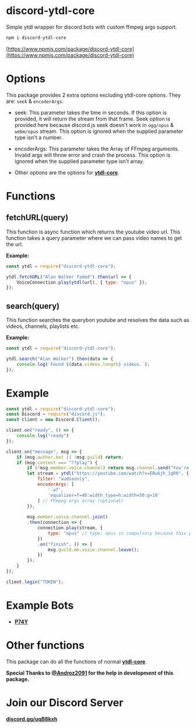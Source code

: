 # discord-ytdl-core
Simple ytdl wrapper for discord bots with custom ffmpeg args support.

```sh
npm i discord-ytdl-core
```

[https://www.npmjs.com/package/discord-ytdl-core](https://www.npmjs.com/package/discord-ytdl-core)

# Options
This package provides 2 extra options excluding ytdl-core options.
They are: `seek` & `encoderArgs`.
- seek: This parameter takes the time in seconds. 
If this option is provided, it will return the stream from that frame.
Seek option is provided here because discord.js seek doesn't work in `ogg/opus` & `webm/opus` stream.
This option is ignored when the supplied parameter type isn't a number.

- encoderArgs: This parameter takes the Array of FFmpeg arguments.
Invalid args will throw error and crash the process.
This option is ignored when the supplied parameter type isn't array.

- Other options are the options for **[ytdl-core](https://npmjs.com/package/ytdl-core)**.

# Functions
## fetchURL(query)
This function is async function which returns the youtube video url.
This function takes a query parameter where we can pass video names to get the url.

**Example:**

```js
const ytdl = require("discord-ytdl-core");

ytdl.fetchURL("Alan Walker faded").then(url => {
    VoiceConnection.play(ytdl(url), { type: "opus" });
});
```

## search(query)
This function searches the querybon youtube and resolves the data
such as videos, channels, playlists etc.

**Example:**

```js
const ytdl = require("discord-ytdl-core");

ytdl.search("Alan Walker").then(data => {
    console.log(`Found ${data.videos.length} videos.`);
});
```

# Example

```js
const ytdl = require("discord-ytdl-core");
const Discord = require("discord.js");
const client = new Discord.Client();

client.on("ready", () => {
    console.log("ready")
});

client.on("message", msg => {
    if (msg.author.bot || !msg.guild) return;
    if (msg.content === "??play") {
        if (!msg.member.voice.channel) return msg.channel.send("You're not in a voice channel?");
        let stream = ytdl("https://youtube.com/watch?v=ERu6jh_1gR0", {
            filter: "audioonly",
            encoderArgs: [
                '-af',
                'equalizer=f=40:width_type=h:width=50:g=10'
            ] // FFmpeg args array (optional)
        });
        
        msg.member.voice.channel.join()
        .then(connection => {
            connection.play(stream, {
                type: "opus" // type: opus is compulsory because this package returns opus stream
            })
            .on("finish", () => {
                msg.guild.me.voice.channel.leave();
            })
        });
    }
});

client.login("TOKEN");
```

# Example Bots
- **[P74Y](https://github.com/Snowflake107/P74Y)**

# Other functions
This package can do all the functions of normal **[ytdl-core](https://npmjs.com/package/ytdl-core)**.

**Special Thanks to [@Androz2091](https://github.com/Androz2091) for the help in development of this package.**

# Join our Discord Server
**[discord.gg/uqB8kxh](https://discord.gg/uqB8kxh)**
